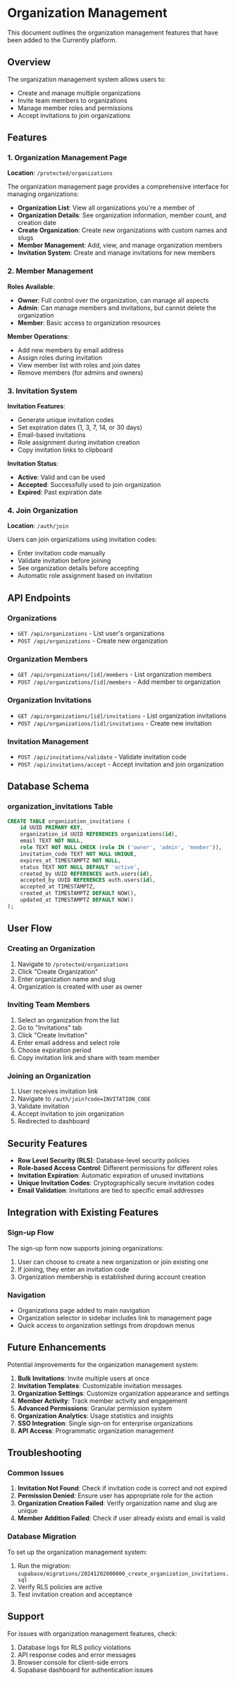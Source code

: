 # Organization Management

This document outlines the organization management features that have been added to the Currently platform.

## Overview

The organization management system allows users to:
- Create and manage multiple organizations
- Invite team members to organizations
- Manage member roles and permissions
- Accept invitations to join organizations

## Features

### 1. Organization Management Page

**Location**: `/protected/organizations`

The organization management page provides a comprehensive interface for managing organizations:

- **Organization List**: View all organizations you're a member of
- **Organization Details**: See organization information, member count, and creation date
- **Create Organization**: Create new organizations with custom names and slugs
- **Member Management**: Add, view, and manage organization members
- **Invitation System**: Create and manage invitations for new members

### 2. Member Management

**Roles Available**:
- **Owner**: Full control over the organization, can manage all aspects
- **Admin**: Can manage members and invitations, but cannot delete the organization
- **Member**: Basic access to organization resources

**Member Operations**:
- Add new members by email address
- Assign roles during invitation
- View member list with roles and join dates
- Remove members (for admins and owners)

### 3. Invitation System

**Invitation Features**:
- Generate unique invitation codes
- Set expiration dates (1, 3, 7, 14, or 30 days)
- Email-based invitations
- Role assignment during invitation creation
- Copy invitation links to clipboard

**Invitation Status**:
- **Active**: Valid and can be used
- **Accepted**: Successfully used to join organization
- **Expired**: Past expiration date

### 4. Join Organization

**Location**: `/auth/join`

Users can join organizations using invitation codes:
- Enter invitation code manually
- Validate invitation before joining
- See organization details before accepting
- Automatic role assignment based on invitation

## API Endpoints

### Organizations

- `GET /api/organizations` - List user's organizations
- `POST /api/organizations` - Create new organization

### Organization Members

- `GET /api/organizations/[id]/members` - List organization members
- `POST /api/organizations/[id]/members` - Add member to organization

### Organization Invitations

- `GET /api/organizations/[id]/invitations` - List organization invitations
- `POST /api/organizations/[id]/invitations` - Create new invitation

### Invitation Management

- `POST /api/invitations/validate` - Validate invitation code
- `POST /api/invitations/accept` - Accept invitation and join organization

## Database Schema

### organization_invitations Table

```sql
CREATE TABLE organization_invitations (
    id UUID PRIMARY KEY,
    organization_id UUID REFERENCES organizations(id),
    email TEXT NOT NULL,
    role TEXT NOT NULL CHECK (role IN ('owner', 'admin', 'member')),
    invitation_code TEXT NOT NULL UNIQUE,
    expires_at TIMESTAMPTZ NOT NULL,
    status TEXT NOT NULL DEFAULT 'active',
    created_by UUID REFERENCES auth.users(id),
    accepted_by UUID REFERENCES auth.users(id),
    accepted_at TIMESTAMPTZ,
    created_at TIMESTAMPTZ DEFAULT NOW(),
    updated_at TIMESTAMPTZ DEFAULT NOW()
);
```

## User Flow

### Creating an Organization

1. Navigate to `/protected/organizations`
2. Click "Create Organization"
3. Enter organization name and slug
4. Organization is created with user as owner

### Inviting Team Members

1. Select an organization from the list
2. Go to "Invitations" tab
3. Click "Create Invitation"
4. Enter email address and select role
5. Choose expiration period
6. Copy invitation link and share with team member

### Joining an Organization

1. User receives invitation link
2. Navigate to `/auth/join?code=INVITATION_CODE`
3. Validate invitation
4. Accept invitation to join organization
5. Redirected to dashboard

## Security Features

- **Row Level Security (RLS)**: Database-level security policies
- **Role-based Access Control**: Different permissions for different roles
- **Invitation Expiration**: Automatic expiration of unused invitations
- **Unique Invitation Codes**: Cryptographically secure invitation codes
- **Email Validation**: Invitations are tied to specific email addresses

## Integration with Existing Features

### Sign-up Flow

The sign-up form now supports joining organizations:
1. User can choose to create a new organization or join existing one
2. If joining, they enter an invitation code
3. Organization membership is established during account creation

### Navigation

- Organizations page added to main navigation
- Organization selector in sidebar includes link to management page
- Quick access to organization settings from dropdown menus

## Future Enhancements

Potential improvements for the organization management system:

1. **Bulk Invitations**: Invite multiple users at once
2. **Invitation Templates**: Customizable invitation messages
3. **Organization Settings**: Customize organization appearance and settings
4. **Member Activity**: Track member activity and engagement
5. **Advanced Permissions**: Granular permission system
6. **Organization Analytics**: Usage statistics and insights
7. **SSO Integration**: Single sign-on for enterprise organizations
8. **API Access**: Programmatic organization management

## Troubleshooting

### Common Issues

1. **Invitation Not Found**: Check if invitation code is correct and not expired
2. **Permission Denied**: Ensure user has appropriate role for the action
3. **Organization Creation Failed**: Verify organization name and slug are unique
4. **Member Addition Failed**: Check if user already exists and email is valid

### Database Migration

To set up the organization management system:

1. Run the migration: `supabase/migrations/20241202000000_create_organization_invitations.sql`
2. Verify RLS policies are active
3. Test invitation creation and acceptance

## Support

For issues with organization management features, check:
1. Database logs for RLS policy violations
2. API response codes and error messages
3. Browser console for client-side errors
4. Supabase dashboard for authentication issues

